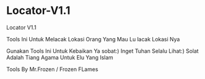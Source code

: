# Locator-V1.1
Locator V1.1

Tools Ini Untuk Melacak Lokasi Orang Yang Mau Lu lacak Lokasi Nya

Gunakan Tools Ini Untuk Kebaikan Ya sobat:)
Inget Tuhan Selalu Lihat:)
Solat Adalah Tiang Agama Untuk Elu Yang Islam

Tools By Mr.Frozen / Frozen FLames
